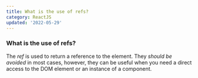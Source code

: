 ```yaml
---
title: What is the use of refs?
category: ReactJS
updated: '2022-05-29'
---
```


### What is the use of refs?

The _ref_ is used to return a reference to the element. They _should be avoided_ in most cases, however, they can be useful when you need a direct access to the DOM element or an instance of a component.
